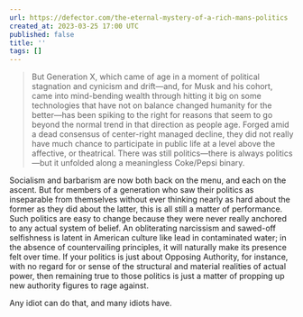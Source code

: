 ```yaml
---
url: https://defector.com/the-eternal-mystery-of-a-rich-mans-politics
created_at: 2023-03-25 17:00 UTC
published: false
title: ''
tags: []
---
```


> But Generation X, which came of age in a moment of political stagnation and cynicism and drift—and, for Musk and his cohort, came into mind-bending wealth through hitting it big on some technologies that have not on balance changed humanity for the better—has been spiking to the right for reasons that seem to go beyond the normal trend in that direction as people age. Forged amid a dead consensus of center-right managed decline, they did not really have much chance to participate in public life at a level above the affective, or theatrical. There was still politics—there is always politics—but it unfolded along a meaningless Coke/Pepsi binary.

Socialism and barbarism are now both back on the menu, and each on the ascent. But for members of a generation who saw their politics as inseparable from themselves without ever thinking nearly as hard about the former as they did about the latter, this is all still a matter of performance. Such politics are easy to change because they were never really anchored to any actual system of belief. An obliterating narcissism and sawed-off selfishness is latent in American culture like lead in contaminated water; in the absence of countervailing principles, it will naturally make its presence felt over time. If your politics is just about Opposing Authority, for instance, with no regard for or sense of the structural and material realities of actual power, then remaining true to those politics is just a matter of propping up new authority figures to rage against.

Any idiot can do that, and many idiots have.

